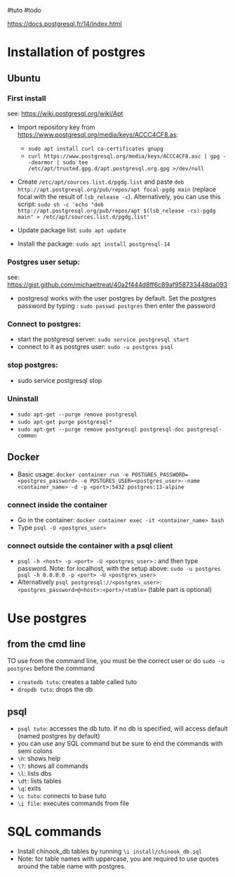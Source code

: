 #tuto #todo

https://docs.postgresql.fr/14/index.html

# Installation of postgres

## Ubuntu

### First install

see: https://wiki.postgresql.org/wiki/Apt

- Import repository key from https://www.postgresql.org/media/keys/ACCC4CF8.as:
  - `sudo apt install curl ca-certificates gnupg`
  - `curl https://www.postgresql.org/media/keys/ACCC4CF8.asc | gpg --dearmor | sudo tee /etc/apt/trusted.gpg.d/apt.postgresql.org.gpg >/dev/null`
- Create `/etc/apt/sources.list.d/pgdg.list` and paste `deb http://apt.postgresql.org/pub/repos/apt focal-pgdg main` (replace focal with the result of `lsb_release -c`). Alternatively, you can use this script: `sudo sh -c 'echo "deb http://apt.postgresql.org/pub/repos/apt $(lsb_release -cs)-pgdg main" > /etc/apt/sources.list.d/pgdg.list'`

- Update package list: `sudo apt update`
- Install the package: `sudo apt install postgresql-14`

### Postgres user setup:

see: https://gist.github.com/michaeltreat/40a2f444d8ff6c89af958733448da093

- postgresql works with the user postgres by default. Set the postgres password by typing : `sudo passwd postgres` then enter the password

### Connect to postgres:

- start the postgresql server: `sudo service postgresql start`
- connect to it as postgres user: `sudo -u postgres psql`

### stop postgres:

- sudo service postgresql stop

### Uninstall

- `sudo apt-get --purge remove postgresql`
- `sudo apt-get purge postgresql*`
- `sudo apt-get --purge remove postgresql postgresql-doc postgresql-common`

## Docker

- Basic usage: `docker container run -e POSTGRES_PASSWORD=<postgres_password> -e POSTGRES_USER=<postgres_user>--name <container_name> -d -p <port>:5432 postgres:13-alpine`

### connect inside the container

- Go in the container: `docker container exec -it <container_name> bash`
- Type `psql -U <postgres_user>`

### connect outside the container with a psql client

- `psql -h <host> -p <port> -U <postgres_user>` : and then type password.
  Note: for localhost, with the setup above: `sudo -u postgres psql -h 0.0.0.0 -p <port> -U <postgres_user>`
- Alternatively `psql postgresql://<postgres_user>:<postgres_password>@<host>:<port>/<table>` (table part is optional)

# Use postgres

## from the cmd line

TO use from the command line, you must be the correct user or do `sudo -u postgres` before the command

- `createdb tuto`: creates a table called tuto
- `dropdb tuto`: drops the db

## psql

- `psql tuto`: accesses the db tuto. If no db is specified, will access default (named postgres by default)
- you can use any SQL command but be sure to end the commands with semi colons
- `\h`: shows help
- `\?`: shows all commands
- `\l`: lists dbs
- `\dt`: lists tables
- `\q`: exits
- `\c tuto`: connects to base tuto
- `\i file`: executes commands from file

# SQL commands

- Install chinook_db tables by running `\i install/chinook_db.sql`
- Note: for table names with uppercase, you are required to use quotes around the table name
  with postgres.

